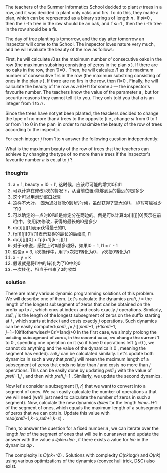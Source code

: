 The teachers of the Summer Informatics School decided to plant 𝑛
trees in a row, and it was decided to plant only oaks and firs. To do this, they made a plan, which can be represented
as a binary string 𝑠
of length 𝑛
. If 𝑠𝑖=0
, then the 𝑖
-th tree in the row should be an oak, and if 𝑠𝑖=1
, then the 𝑖
-th tree in the row should be a fir.

The day of tree planting is tomorrow, and the day after tomorrow an inspector will come to the School. The inspector
loves nature very much, and he will evaluate the beauty of the row as follows:

First, he will calculate 𝑙0
as the maximum number of consecutive oaks in the row (the maximum substring consisting of zeros in the plan 𝑠
). If there are no oaks in the row, then 𝑙0=0
.
Then, he will calculate 𝑙1
as the maximum number of consecutive firs in the row (the maximum substring consisting of ones in the plan 𝑠
). If there are no firs in the row, then 𝑙1=0
.
Finally, he will calculate the beauty of the row as 𝑎⋅𝑙0+𝑙1
for some 𝑎
— the inspector's favourite number.
The teachers know the value of the parameter 𝑎
, but for security reasons they cannot tell it to you. They only told you that 𝑎
is an integer from 1
to 𝑛
.

Since the trees have not yet been planted, the teachers decided to change the type of no more than 𝑘
trees to the opposite (i.e., change 𝑠𝑖
from 0
to 1
or from 1
to 0
in the plan) in order to maximize the beauty of the row of trees according to the inspector.

For each integer 𝑗
from 1
to 𝑛
answer the following question independently:

What is the maximum beauty of the row of trees that the teachers can achieve by changing the type of no more than 𝑘
trees if the inspector's favourite number 𝑎
is equal to 𝑗
?

### thoughts

1. a = 1, beauty = l0 + l1, 这时候，应该尽可能的增大l0和l1
2. 可以计算在修改k次的情况下，从当前位置r能够到达的最远的l是多少
3. 这个可以用滑动窗口处理
4. 这样不大对， 因为通过修改0到1的时候，虽然获得了更大的l1， 却有可能减少了l0
5. 可以确定的一点时l0和l1是肯定分在两边的。倒是可以计算dp[i][j][0]表示在前i位中，使用j次修改，获得的最长的l0是多少
6. dp[i][j][1]表示获得最长的l1,
7. fp[i][j][0]/[1]表示获得的最长的后缀l0, l1
8. dp[i][j][0] + fp[i+1][k - j][1]
9. 对于a来说，感觉上时0越多越好，如果l0 = 1, l1 = n - 1
10. 假设a = 3, k次操作中，用了x次把1转化为0， y次把0转化为1
11. x + y = k
12. 假设就是将l1中的1转化为了l0中的0
13. 一次转化，相当于带来了2的收益

### solution

There are many various dynamic programming solutions of this problem. We will describe one of them. Let's calculate the
dynamics 𝑝𝑟𝑒𝑓𝑖, 𝑗
= the length of the longest subsegment of zeros that can be obtained on the prefix up to 𝑖
, which ends at index 𝑖
and costs exactly 𝑗
operations. Similarly, 𝑠𝑢𝑓𝑖, 𝑗
is the length of the longest subsegment of zeros on the suffix starting at 𝑖
, which starts at index 𝑖
and costs exactly 𝑗
operations. Such dynamics can be easily computed:
𝑝𝑟𝑒𝑓𝑖, 𝑗=⎧⎩⎨⎪⎪𝑝𝑟𝑒𝑓𝑖−1, 𝑗+1𝑝𝑟𝑒𝑓𝑖−1, 𝑗−1+10ififotherwise𝑠𝑖=0𝑠𝑖=1and𝑗>0
In the first case, we simply prolong the existing subsegment of zeros, in the second case, we change the current 1
to 0
, spending one operation on it (so if have 0
operations left (𝑗=0
), we cannot do anything and the value of the dynamics is 0
, meaning the segment has ended). 𝑠𝑢𝑓𝑖,𝑗
can be calculated similarly. Let's update both dynamics in such a way that 𝑝𝑟𝑒𝑓𝑖,𝑗
will mean the maximum length of a subsegment of zeros that ends no later than 𝑖
and costs no more than 𝑗
operations. This can be easily done by updating 𝑝𝑟𝑒𝑓𝑖,𝑗
with the value of 𝑝𝑟𝑒𝑓𝑖−1,𝑗
, and then with 𝑝𝑟𝑒𝑓𝑖,𝑗−1
. Similarly, we update the second dynamics.

Now let's consider a subsegment [𝑙, 𝑟]
that we want to convert into a segment of ones. We can easily calculate the number of operations 𝑥
that we will need (we'll just need to calculate the number of zeros in such a segment). Now, calculate the new dynamics
𝑑𝑝𝑙𝑒𝑛
for the length 𝑙𝑒𝑛=𝑟−𝑙+1
of the segment of ones, which equals the maximum length of a subsegment of zeros that we can obtain. Update this value
with max(𝑝𝑟𝑒𝑓𝑙−1,𝑘−𝑥,𝑠𝑢𝑓𝑟+1,𝑘−𝑥)
.

Then, to answer the question for a fixed number 𝑎
, we can iterate over the length 𝑙𝑒𝑛
of the segment of ones that will be in our answer and update the answer with the value 𝑎⋅𝑑𝑝𝑙𝑒𝑛+𝑙𝑒𝑛
, if there exists a value for 𝑙𝑒𝑛
in the dynamics 𝑑𝑝
.

The complexity is 𝑂(𝑛𝑘+𝑛2)
. Solutions with complexity 𝑂(𝑛𝑘log𝑛)
and 𝑂(𝑛𝑘)
using various optimizations of the dynamics (convex hull trick, D&C) also exist.